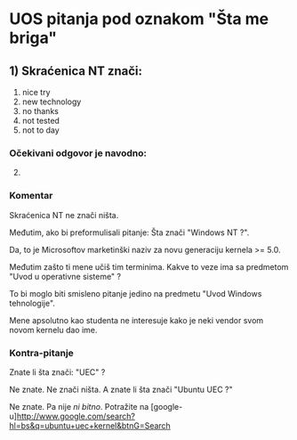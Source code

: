 # UOS pitanja pod oznakom "Šta me briga"

## 1) Skraćenica NT znači:

1. nice try
2. new technology
3. no thanks
4. not tested
5. not to day

### Očekivani odgovor je navodno:

2.


### Komentar

Skraćenica NT ne znači ništa. 

Međutim, ako bi preformulisali pitanje: Šta znači "Windows NT ?".

Da, to je Microsoftov marketinški naziv za novu generaciju kernela >= 5.0.

Međutim zašto ti mene učiš tim terminima. Kakve to veze ima  sa predmetom "Uvod u operativne sisteme" ?

To bi moglo biti smisleno pitanje jedino na predmetu "Uvod Windows tehnologije".

Mene apsolutno kao studenta ne interesuje kako je neki vendor svom novom kernelu dao ime. 



### Kontra-pitanje

Znate li šta znači: "UEC" ?

Ne znate. Ne znači ništa. A znate li šta znači "Ubuntu UEC ?"

Ne znate. Pa nije *ni bitno*. Potražite na [google-u]http://www.google.com/search?hl=bs&q=ubuntu+uec+kernel&btnG=Search

